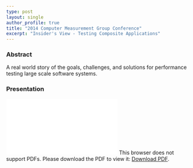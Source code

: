 ```yaml
---
type: post
layout: single
author_profile: true
title: "2014 Computer Measurement Group Conference"
excerpt: "Insider's View - Testing Composite Applications"
---
```


### Abstract

A real world story of the goals, challenges, and solutions for performance testing large scale software systems.

### Presentation

<object data="/assets/images/presentations/Chu_InsidersViewTestingCompositeApps.pdf" type="application/pdf" width="700px" height="700px">
    <embed src="/assets/images/presentations/Chu_InsidersViewTestingCompositeApps.pdf">
        This browser does not support PDFs. Please download the PDF to view it: <a href="/assets/images/presentations/Chu_InsidersViewTestingCompositeApps.pdf">Download PDF</a>.</p>
    </embed>
</object>
